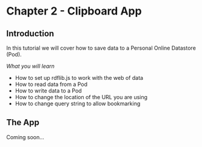 # Chapter 2 - Clipboard App

## Introduction

In this tutorial we will cover how to save data to a Personal Online Datastore (Pod).  

*What you will learn*

* How to set up rdflib.js to work with the web of data
* How to read data from a Pod
* How to write data to a Pod
* How to change the location of the URL you are using
* How to change query string to allow bookmarking

## The App

Coming soon...